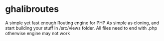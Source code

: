 # ghalibroutes
 A simple yet fast enough Routing engine for PHP
As simple as cloning, and start building your stuff in /src/views folder.
All files need to end with .php otherwise engine may not work